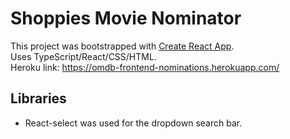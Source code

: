 # Shoppies Movie Nominator

This project was bootstrapped with [Create React App](https://github.com/facebook/create-react-app).   
Uses TypeScript/React/CSS/HTML.  
Heroku link: https://omdb-frontend-nominations.herokuapp.com/

## Libraries

 * React-select was used for the dropdown search bar.

